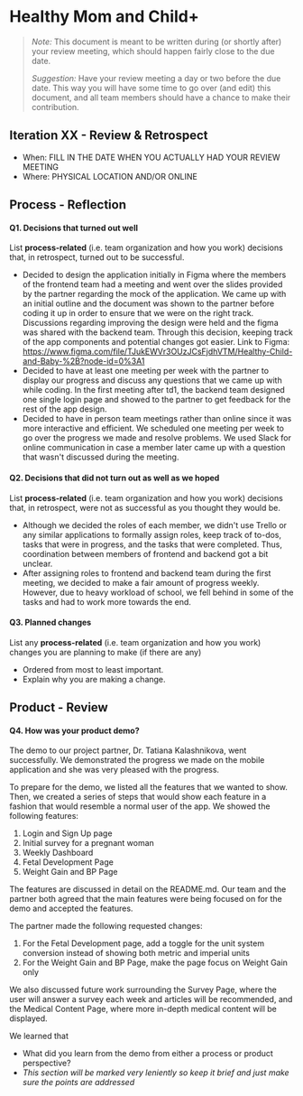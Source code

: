 # Healthy Mom and Child+

 > _Note:_ This document is meant to be written during (or shortly after) your review meeting, which should happen fairly close to the due date.      
 >      
 > _Suggestion:_ Have your review meeting a day or two before the due date. This way you will have some time to go over (and edit) this document, and all team members should have a chance to make their contribution.


## Iteration XX - Review & Retrospect

 * When: FILL IN THE DATE WHEN YOU ACTUALLY HAD YOUR REVIEW MEETING
 * Where: PHYSICAL LOCATION AND/OR ONLINE

## Process - Reflection


#### Q1. Decisions that turned out well

List **process-related** (i.e. team organization and how you work) decisions that, in retrospect, turned out to be successful.

 - Decided to design the application initially in Figma where the members of the frontend team had a meeting and went over the slides provided by the partner regarding the mock of the application. We came up with an initial outline and the document was shown to the partner before coding it up in order to ensure that we were on the right track. Discussions regarding improving the design were held and the figma was shared with the backend team. Through this decision, keeping track of the app components and potential changes got easier. 
Link to Figma: https://www.figma.com/file/TJukEWVr3OUzJCsFjdhVTM/Healthy-Child-and-Baby-%2B?node-id=0%3A1
- Decided to have at least one meeting per week with the partner to display our progress and discuss any questions that we came up with while coding. In the first meeting after td1, the backend team designed one single login page and showed to the partner to get feedback for the rest of the app design. 
- Decided to have in person team meetings rather than online since it was more interactive and efficient. We scheduled one meeting per week to go over the progress we made and resolve problems. We used Slack for online communication in case a member later came up with a question that wasn't discussed during the meeting.


#### Q2. Decisions that did not turn out as well as we hoped

List **process-related** (i.e. team organization and how you work) decisions that, in retrospect, were not as successful as you thought they would be.

- Although we decided the roles of each member, we didn't use Trello or any similar applications to formally assign roles, keep track of to-dos, tasks that were in progress, and the tasks that were completed. Thus, coordination between members of frontend and backend got a bit unclear.
- After assigning roles to frontend and backend team during the first meeting, we decided to make a fair amount of progress weekly. However, due to heavy workload of school, we fell behind in some of the tasks and had to work more towards the end.

#### Q3. Planned changes

List any **process-related** (i.e. team organization and how you work) changes you are planning to make (if there are any)

 * Ordered from most to least important.
 * Explain why you are making a change.


## Product - Review

#### Q4. How was your product demo?
The demo to our project partner, Dr. Tatiana Kalashnikova, went successfully. 
We demonstrated the progress we made on the mobile application and she was very pleased with the progress.

To prepare for the demo, we listed all the features that we wanted to show.
Then, we created a series of steps that would show each feature in a fashion that would resemble a normal user of the app.
We showed the following features:
1. Login and Sign Up page
1. Initial survey for a pregnant woman
1. Weekly Dashboard
1. Fetal Development Page
1. Weight Gain and BP Page

The features are discussed in detail on the README.md.
Our team and the partner both agreed that the main features were being focused on for the demo and accepted the features.

The partner made the following requested changes:
1. For the Fetal Development page, add a toggle for the unit system conversion instead of showing both metric and imperial units
2. For the Weight Gain and BP Page, make the page focus on Weight Gain only

We also discussed future work surrounding the Survey Page, where the user will answer a survey each week and articles will be recommended, and the Medical Content Page, where more in-depth medical content will be displayed.

We learned that 
 * What did you learn from the demo from either a process or product perspective?
 * *This section will be marked very leniently so keep it brief and just make sure the points are addressed*
